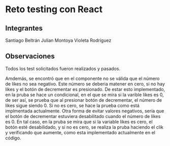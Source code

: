 # Reto testing con React


## Integrantes
Santiago Beltrán
Julian Montoya
Violeta Rodríguez

## Observaciones
Todos los test solicitados fueron realizados y pasados. 

Amdemás, se encontró que en el componente no se válida que el número de likes no sea negativo. Este número se deberia matener en cero, si no hay likes y el botón de decrementar es presionado. De estar esto implementado, en la pruba se hace un condicional, en el que se mira si la varible likes es 0, de ser así, se prueba que al presionar botón de decrementar, el número de likes sigue siendo 0.  Si no es cero, se hace la prueba como está implmentada actualmente. Otra forma de evitar valores negativos, sería que el botón de decrementar estuviera desabilitado cuando el número de likes es 0. En tal caso, en la pruba se mira que si la variable likes es cero, el botón esté desabilidado, y si no es cero, se realiza la pruba haciendo el clik y verificando que aumente, como esta implementado actualmente en el código.  
